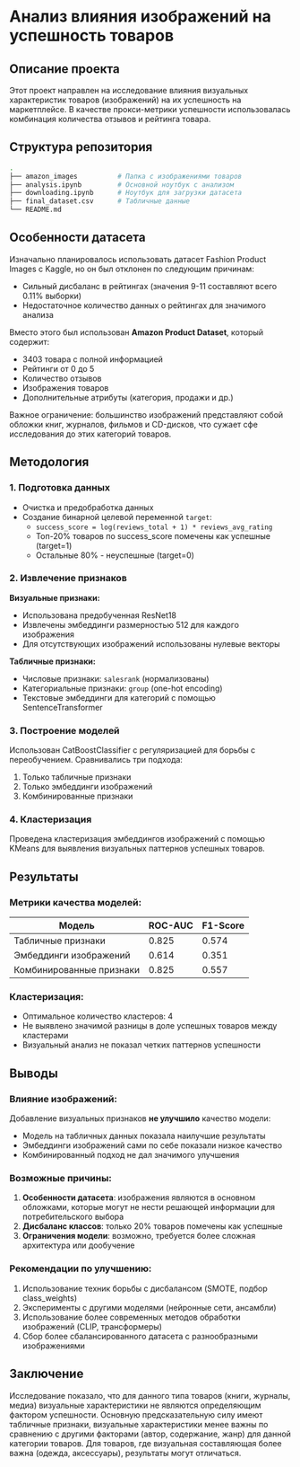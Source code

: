 # Анализ влияния изображений на успешность товаров

## Описание проекта

Этот проект направлен на исследование влияния визуальных характеристик товаров (изображений) на их успешность на маркетплейсе. В качестве прокси-метрики успешности использовалась комбинация количества отзывов и рейтинга товара.

## Структура репозитория
``` bash
.
├── amazon_images          # Папка с изображениями товаров
├── analysis.ipynb         # Основной ноутбук с анализом
├── downloading.ipynb      # Ноутбук для загрузки датасета
├── final_dataset.csv      # Табличные данные
└── README.md
```

## Особенности датасета

Изначально планировалось использовать датасет Fashion Product Images с Kaggle, но он был отклонен по следующим причинам:
- Сильный дисбаланс в рейтингах (значения 9-11 составляют всего 0.11% выборки)
- Недостаточное количество данных о рейтингах для значимого анализа

Вместо этого был использован **Amazon Product Dataset**, который содержит:
- 3403 товара с полной информацией
- Рейтинги от 0 до 5
- Количество отзывов
- Изображения товаров
- Дополнительные атрибуты (категория, продажи и др.)

Важное ограничение: большинство изображений представляют собой обложки книг, журналов, фильмов и CD-дисков, что сужает сфе исследования до этих категорий товаров.

## Методология

### 1. Подготовка данных
- Очистка и предобработка данных
- Создание бинарной целевой переменной `target`:
  - `success_score = log(reviews_total + 1) * reviews_avg_rating`
  - Топ-20% товаров по success_score помечены как успешные (target=1)
  - Остальные 80% - неуспешные (target=0)

### 2. Извлечение признаков
**Визуальные признаки:**
- Использована предобученная ResNet18
- Извлечены эмбеддинги размерностью 512 для каждого изображения
- Для отсутствующих изображений использованы нулевые векторы

**Табличные признаки:**
- Числовые признаки: `salesrank` (нормализованы)
- Категориальные признаки: `group` (one-hot encoding)
- Текстовые эмбеддинги для категорий с помощью SentenceTransformer

### 3. Построение моделей
Использован CatBoostClassifier с регуляризацией для борьбы с переобучением. Сравнивались три подхода:
1. Только табличные признаки
2. Только эмбеддинги изображений
3. Комбинированные признаки

### 4. Кластеризация
Проведена кластеризация эмбеддингов изображений с помощью KMeans для выявления визуальных паттернов успешных товаров.

## Результаты

### Метрики качества моделей:
| Модель | ROC-AUC | F1-Score |
|--------|---------|----------|
| Табличные признаки | 0.825 | 0.574 |
| Эмбеддинги изображений | 0.614 | 0.351 |
| Комбинированные признаки | 0.825 | 0.557 |

### Кластеризация:
- Оптимальное количество кластеров: 4
- Не выявлено значимой разницы в доле успешных товаров между кластерами
- Визуальный анализ не показал четких паттернов успешности

## Выводы

### Влияние изображений:
Добавление визуальных признаков **не улучшило** качество модели:
- Модель на табличных данных показала наилучшие результаты
- Эмбеддинги изображений сами по себе показали низкое качество
- Комбинированный подход не дал значимого улучшения

### Возможные причины:
1. **Особенности датасета**: изображения являются в основном обложками, которые могут не нести решающей информации для потребительского выбора
2. **Дисбаланс классов**: только 20% товаров помечены как успешные
3. **Ограничения модели**: возможно, требуется более сложная архитектура или дообучение

### Рекомендации по улучшению:
1. Использование техник борьбы с дисбалансом (SMOTE, подбор class_weights)
2. Эксперименты с другими моделями (нейронные сети, ансамбли)
3. Использование более современных методов обработки изображений (CLIP, трансформеры)
4. Сбор более сбалансированного датасета с разнообразными изображениями


## Заключение
Исследование показало, что для данного типа товаров (книги, журналы, медиа) визуальные характеристики не являются определяющим фактором успешности. Основную предсказательную силу имеют табличные признаки, визуальные характеристики менее важны по сравнению с другими факторами (автор, содержание, жанр) для данной категории товаров. Для товаров, где визуальная составляющая более важна (одежда, аксессуары), результаты могут отличаться.
